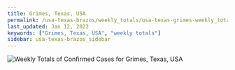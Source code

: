 ```yaml
---
title: Grimes, Texas, USA
permalink: /usa-texas-brazos/weekly_totals/usa-texas-grimes-weekly_totals.html
last_updated: Jan 12, 2022
keywords: ["Grimes, Texas, USA", "weekly totals"]
sidebar: usa-texas-brazos_sidebar
---
```


![Weekly Totals of Confirmed Cases for Grimes, Texas, USA](/covid_tracker/images/graphs/usa-texas-grimes-weekly_totals_graph.png)
